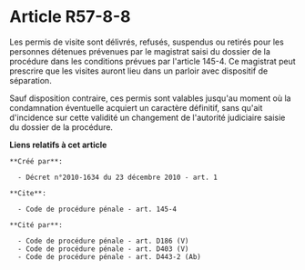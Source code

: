 # Article R57-8-8

Les permis de visite sont délivrés, refusés, suspendus ou retirés pour les personnes détenues prévenues par le magistrat
saisi du dossier de la procédure dans les conditions prévues par l'article 145-4. Ce magistrat peut prescrire que les visites
auront lieu dans un parloir avec dispositif de séparation. 

Sauf disposition contraire, ces permis sont valables jusqu'au moment où la condamnation éventuelle acquiert un caractère
définitif, sans qu'ait d'incidence sur cette validité un changement de l'autorité judiciaire saisie du dossier de la
procédure.

**Liens relatifs à cet article**

	**Créé par**:

	  - Décret n°2010-1634 du 23 décembre 2010 - art. 1

	**Cite**:

	  - Code de procédure pénale - art. 145-4

	**Cité par**:

	  - Code de procédure pénale - art. D186 (V)
	  - Code de procédure pénale - art. D403 (V)
	  - Code de procédure pénale - art. D443-2 (Ab)
